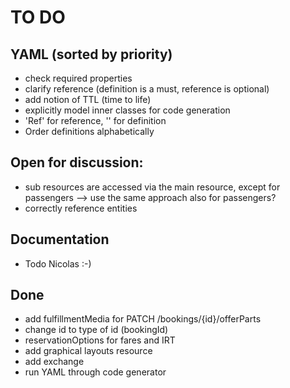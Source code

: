 # TO DO

## YAML (sorted by priority)
- check required properties              
- clarify reference (definition is a must, reference is optional)
- add notion of TTL (time to life)
- explicitly model inner classes for code generation
- 'Ref' for reference, '' for definition
- Order definitions alphabetically

## Open for discussion:
  - sub resources are accessed via the main resource, except for passengers 
     --> use the same approach also for passengers?
  - correctly reference entities

## Documentation
- Todo Nicolas :-)

## Done
- add fulfillmentMedia for PATCH /bookings/{id}/offerParts
- change id to type of id (bookingId)
- reservationOptions for fares and IRT
- add graphical layouts resource
- add exchange
- run YAML through code generator